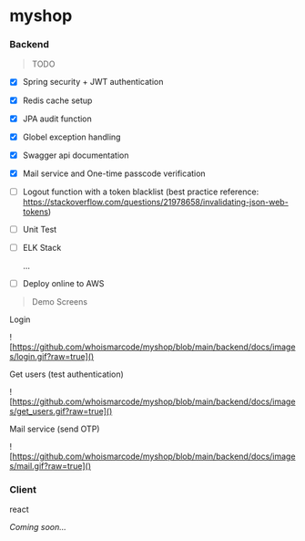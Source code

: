 # myshop

### Backend

> TODO

- [x] Spring security + JWT authentication

- [x] Redis cache setup

- [x] JPA audit function

- [x] Globel exception handling 

- [x] Swagger api documentation

- [x] Mail service and One-time passcode verification

- [ ] Logout function with a token blacklist (best practice reference: https://stackoverflow.com/questions/21978658/invalidating-json-web-tokens)

- [ ] Unit Test

- [ ] ELK Stack

  ...

- [ ] Deploy online to AWS

> Demo Screens

Login 

![https://github.com/whoismarcode/myshop/blob/main/backend/docs/images/login.gif?raw=true]()

Get users (test authentication)

![https://github.com/whoismarcode/myshop/blob/main/backend/docs/images/get_users.gif?raw=true]()

Mail service (send OTP)

![https://github.com/whoismarcode/myshop/blob/main/backend/docs/images/mail.gif?raw=true]()



### Client

react

*Coming soon...*

